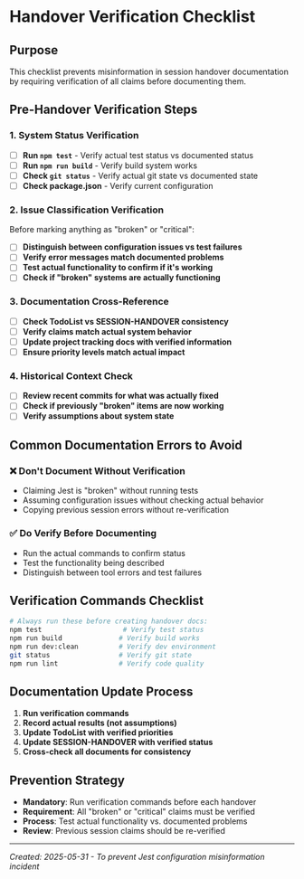 # Handover Verification Checklist

## Purpose
This checklist prevents misinformation in session handover documentation by requiring verification of all claims before documenting them.

## Pre-Handover Verification Steps

### 1. System Status Verification
- [ ] **Run `npm test`** - Verify actual test status vs documented status
- [ ] **Run `npm run build`** - Verify build system works
- [ ] **Check `git status`** - Verify actual git state vs documented state
- [ ] **Check package.json** - Verify current configuration

### 2. Issue Classification Verification
Before marking anything as "broken" or "critical":
- [ ] **Distinguish between configuration issues vs test failures**
- [ ] **Verify error messages match documented problems**
- [ ] **Test actual functionality to confirm if it's working**
- [ ] **Check if "broken" systems are actually functioning**

### 3. Documentation Cross-Reference
- [ ] **Check TodoList vs SESSION-HANDOVER consistency**
- [ ] **Verify claims match actual system behavior**
- [ ] **Update project tracking docs with verified information**
- [ ] **Ensure priority levels match actual impact**

### 4. Historical Context Check
- [ ] **Review recent commits for what was actually fixed**
- [ ] **Check if previously "broken" items are now working**
- [ ] **Verify assumptions about system state**

## Common Documentation Errors to Avoid

### ❌ **Don't Document Without Verification**
- Claiming Jest is "broken" without running tests
- Assuming configuration issues without checking actual behavior
- Copying previous session errors without re-verification

### ✅ **Do Verify Before Documenting**
- Run the actual commands to confirm status
- Test the functionality being described
- Distinguish between tool errors and test failures

## Verification Commands Checklist

```bash
# Always run these before creating handover docs:
npm test                    # Verify test status
npm run build              # Verify build works  
npm run dev:clean          # Verify dev environment
git status                 # Verify git state
npm run lint               # Verify code quality
```

## Documentation Update Process

1. **Run verification commands**
2. **Record actual results (not assumptions)**
3. **Update TodoList with verified priorities**
4. **Update SESSION-HANDOVER with verified status**
5. **Cross-check all documents for consistency**

## Prevention Strategy

- **Mandatory**: Run verification commands before each handover
- **Requirement**: All "broken" or "critical" claims must be verified
- **Process**: Test actual functionality vs. documented problems
- **Review**: Previous session claims should be re-verified

---
*Created: 2025-05-31 - To prevent Jest configuration misinformation incident*